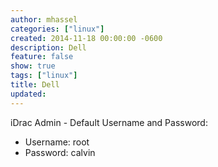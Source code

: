 ```yaml
---
author: mhassel
categories: ["linux"]
created: 2014-11-18 00:00:00 -0600
description: Dell
feature: false
show: true
tags: ["linux"]
title: Dell
updated:
---
```

iDrac Admin - Default Username and Password:

  * Username: root
  * Password: calvin

